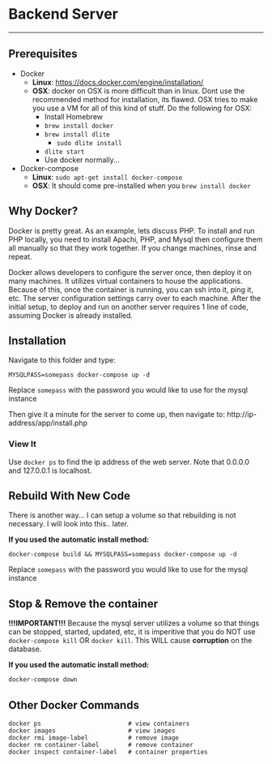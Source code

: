 # Backend Server

---

## Prerequisites

- Docker
	- **Linux**: https://docs.docker.com/engine/installation/
	- **OSX**: docker on OSX is more difficult than in linux. Dont use the recommended method for installation, its flawed. OSX  tries to make you use a VM for all of this kind of stuff. Do the following for OSX:
		- Install Homebrew
		- `brew install docker`
		- `brew install dlite`
		  - `sudo dlite install`
		- `dlite start`
		- Use docker normally...
- Docker-compose
	- **Linux**: `sudo apt-get install docker-compose`
	- **OSX**: It should come pre-installed when you `brew install docker`

## Why Docker?

Docker is pretty great. As an example, lets discuss PHP. To install and run PHP locally, you need to install Apachi, PHP, and Mysql then configure them all manually so that they work together. If you change machines, rinse and repeat.

Docker allows developers to configure the server once, then deploy it on many machines. It utilizes virtual containers to house the applications. Because of this, once the container is running, you can ssh into it, ping it, etc. The server configuration settings carry over to each machine. After the initial setup, to deploy and run on another server requires 1 line of code, assuming Docker is already installed.

## Installation

Navigate to this folder and type: 

```
MYSQLPASS=somepass docker-compose up -d
```

Replace `somepass` with the password you would like to use for the mysql instance

Then give it a minute for the server to come up, then navigate to: http://ip-address/app/install.php

### View It
Use `docker ps` to find the ip address of the web server. Note that 0.0.0.0 and 127.0.0.1 is localhost.

## Rebuild With New Code

There is another way... I can setup a volume so that rebuilding is not necessary. I will look into this.. later.

**If you used the automatic install method:**

```
docker-compose build && MYSQLPASS=somepass docker-compose up -d
```

Replace `somepass` with the password you would like to use for the mysql instance

## Stop & Remove the container

**!!!IMPORTANT!!!** Because the mysql server utilizes a volume so that things can be stopped, started, updated, etc, it is imperitive that you do NOT use `docker-compose kill` OR `docker kill`. This WILL cause **corruption** on the database.

**If you used the automatic install method:**

```bash
docker-compose down
```

## Other Docker Commands

```
docker ps                        # view containers
docker images                    # view images
docker rmi image-label           # remove image
docker rm container-label        # remove container
docker inspect container-label   # container properties
```